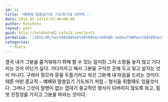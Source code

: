 ```yaml
---
id: 51
title: '예배와 말씀읽기와 기도하기에 대하여..'
date: 2015-05-14T14:43:46+00:00
author: hotohoto
layout: post
guid: http://hotohoto82.cafe24.com/?p=51
permalink: '/2015/05/%ec%98%88%eb%b0%b0%ec%99%80-%eb%a7%90%ec%94%80%ec%9d%bd%ea%b8%b0%ec%99%80-%ea%b8%b0%eb%8f%84%ed%95%98%ea%b8%b0%ec%97%90-%eb%8c%80%ed%95%98%ec%97%ac/'
categories:
  - diary
---
```



<p>
  <span id="docs-internal-guid-eca194b8-52df-a391-a60e-327b94808958"><span style="font-size: 15px; font-family: Arial; color: rgb(0, 0, 0); vertical-align: baseline; white-space: pre-wrap; background-color: transparent;">결국 내가 그분을 즐거워하기 위해 할 수 있는 일이란 그저 소망을 놓지 않고 기다리는 것이 아닌가 싶다. 기다리자고 해서 그분을 구석진 곳에 두고 잊고 살자는 것이 아니다. 구하라 찾으라 문을 두들기라고 하신 그분께 내 마음을 드리는 것이다. 때론 어떤 종교적 &#8211; 예배와 말씀읽기 기도하기 처럼 &#8211; 형식을 취할때도 있을것이다. 그러나 그것이 알맹이 없는 껍데기 종교적인 형식이 되버리지 않도록 하고, 힘껏 진정성을 가지고 그분을 바라는 것이다.</span></span>
</p>
